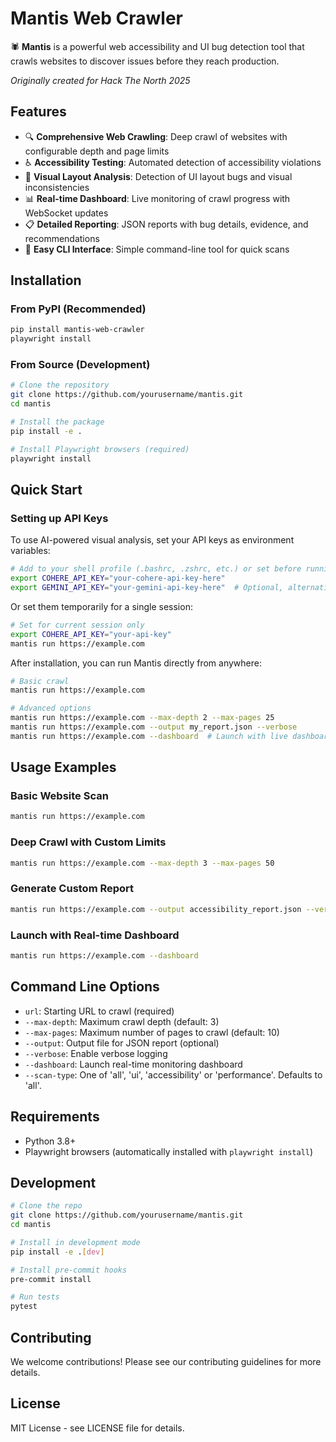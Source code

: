 # Mantis Web Crawler

🕷️ **Mantis** is a powerful web accessibility and UI bug detection tool that crawls websites to discover issues before they reach production.

*Originally created for Hack The North 2025*

## Features

- 🔍 **Comprehensive Web Crawling**: Deep crawl of websites with configurable depth and page limits
- ♿ **Accessibility Testing**: Automated detection of accessibility violations
- 🎨 **Visual Layout Analysis**: Detection of UI layout bugs and visual inconsistencies  
- 📊 **Real-time Dashboard**: Live monitoring of crawl progress with WebSocket updates
- 📋 **Detailed Reporting**: JSON reports with bug details, evidence, and recommendations
- 🚀 **Easy CLI Interface**: Simple command-line tool for quick scans

## Installation

### From PyPI (Recommended)

```bash
pip install mantis-web-crawler
playwright install
```

### From Source (Development)

```bash
# Clone the repository
git clone https://github.com/yourusername/mantis.git
cd mantis

# Install the package
pip install -e .

# Install Playwright browsers (required)
playwright install
```

## Quick Start

### Setting up API Keys
To use AI-powered visual analysis, set your API keys as environment variables:

```bash
# Add to your shell profile (.bashrc, .zshrc, etc.) or set before running
export COHERE_API_KEY="your-cohere-api-key-here"
export GEMINI_API_KEY="your-gemini-api-key-here"  # Optional, alternative to Cohere
```

Or set them temporarily for a single session:
```bash
# Set for current session only
export COHERE_API_KEY="your-api-key"
mantis run https://example.com
```

After installation, you can run Mantis directly from anywhere:

```bash
# Basic crawl
mantis run https://example.com

# Advanced options
mantis run https://example.com --max-depth 2 --max-pages 25
mantis run https://example.com --output my_report.json --verbose
mantis run https://example.com --dashboard  # Launch with live dashboard
```

## Usage Examples

### Basic Website Scan
```bash
mantis run https://example.com
```

### Deep Crawl with Custom Limits
```bash
mantis run https://example.com --max-depth 3 --max-pages 50
```

### Generate Custom Report
```bash
mantis run https://example.com --output accessibility_report.json --verbose
```

### Launch with Real-time Dashboard
```bash
mantis run https://example.com --dashboard
```

## Command Line Options

- `url`: Starting URL to crawl (required)
- `--max-depth`: Maximum crawl depth (default: 3)
- `--max-pages`: Maximum number of pages to crawl (default: 10)
- `--output`: Output file for JSON report (optional)
- `--verbose`: Enable verbose logging
- `--dashboard`: Launch real-time monitoring dashboard
- `--scan-type`: One of 'all', 'ui', 'accessibility' or 'performance'. Defaults to 'all'.

## Requirements

- Python 3.8+
- Playwright browsers (automatically installed with `playwright install`)

## Development

```bash
# Clone the repo
git clone https://github.com/yourusername/mantis.git
cd mantis

# Install in development mode
pip install -e .[dev]

# Install pre-commit hooks
pre-commit install

# Run tests
pytest
```

## Contributing

We welcome contributions! Please see our contributing guidelines for more details.

## License

MIT License - see LICENSE file for details.
